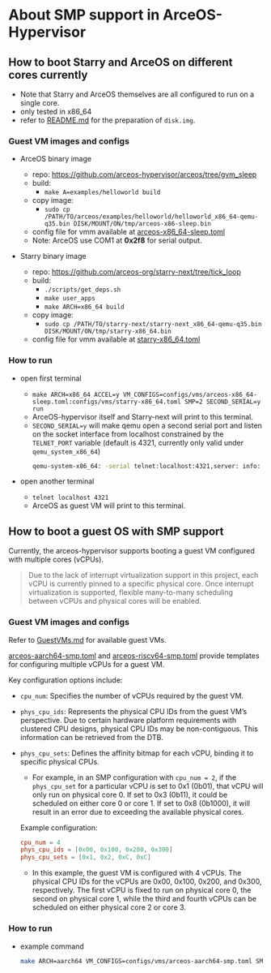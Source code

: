 # About SMP support in ArceOS-Hypervisor

## How to boot Starry and ArceOS on different cores currently

* Note that Starry and ArceOS themselves are all configured to run on a single core.
* only tested in x86_64
* refer to [README.md](../README.md) for the preparation of `disk.img`.

### Guest VM images and configs

* ArceOS binary image
    * repo: https://github.com/arceos-hypervisor/arceos/tree/gvm_sleep
    * build: 
        * `make A=examples/helloworld build`
    * copy image: 
        * `sudo cp /PATH/TO/arceos/examples/helloworld/helloworld_x86_64-qemu-q35.bin DISK/MOUNT/ON/tmp/arceos-x86-sleep.bin`
    * config file for vmm available at [arceos-x86_64-sleep.toml](../configs/vms/arceos-x86_64-sleep.toml)
    * Note: ArceOS use COM1 at **0x2f8** for serial output.

* Starry binary image
    * repo: https://github.com/arceos-org/starry-next/tree/tick_loop
    * build: 
        * `./scripts/get_deps.sh`
        * `make user_apps`
        * `make ARCH=x86_64 build`
    * copy image: 
        * `sudo cp /PATH/TO/starry-next/starry-next_x86_64-qemu-q35.bin DISK/MOUNT/ON/tmp/starry-x86_64.bin`
    * config file for vmm available at [starry-x86_64.toml](../configs/vms/starry-x86_64.toml)

### How to run

* open first terminal
    * `make ARCH=x86_64 ACCEL=y VM_CONFIGS=configs/vms/arceos-x86_64-sleep.toml:configs/vms/starry-x86_64.toml SMP=2 SECOND_SERIAL=y run`
    * ArceOS-hypervisor itself and Starry-next will print to this terminal.
    * `SECOND_SERIAL=y` will make qemu open a second serial port and listen on the socket interface from localhost constrained by the `TELNET_PORT` variable (default is 4321, currently only valid under `qemu_system_x86_64`)
        ```bash
        qemu-system-x86_64: -serial telnet:localhost:4321,server: info: QEMU waiting for connection on: disconnected:telnet:127.0.0.1:4321,server=on
        ```

* open another terminal
    * `telnet localhost 4321`
    * ArceOS as guest VM will print to this terminal.

## How to boot a guest OS with SMP support

Currently, the arceos-hypervisor supports booting a guest VM configured with multiple cores (vCPUs). 

> Due to the lack of interrupt virtualization support in this project, each vCPU is currently pinned to a specific physical core. 
> Once interrupt virtualization is supported, flexible many-to-many scheduling between vCPUs and physical cores will be enabled.

### Guest VM images and configs

Refer to [GuestVMs.md](./GuestVMs.md) for available guest VMs.

[arceos-aarch64-smp.toml](../configs/vms/arceos-aarch64-smp.toml) and [arceos-riscv64-smp.toml](../configs/vms/arceos-riscv64-smp.toml) provide templates for configuring multiple vCPUs for a guest VM. 

Key configuration options include:
* `cpu_num`: Specifies the number of vCPUs required by the guest VM.
* `phys_cpu_ids`: Represents the physical CPU IDs from the guest VM’s perspective. Due to certain hardware platform requirements with clustered CPU designs, physical CPU IDs may be non-contiguous. This information can be retrieved from the DTB.
* `phys_cpu_sets`: Defines the affinity bitmap for each vCPU, binding it to specific physical CPUs.
    * For example, in an SMP configuration with `cpu_num = 2`, if the `phys_cpu_set` for a particular vCPU is set to 0x1 (0b01), that vCPU will only run on physical core 0. If set to 0x3 (0b11), it could be scheduled on either core 0 or core 1. If set to 0x8 (0b1000), it will result in an error due to exceeding the available physical cores.

    Example configuration:

    ```toml
    cpu_num = 4
    phys_cpu_ids = [0x00, 0x100, 0x200, 0x300]
    phys_cpu_sets = [0x1, 0x2, 0xC, 0xC]
    ```
    * In this example, the guest VM is configured with 4 vCPUs. The physical CPU IDs for the vCPUs are 0x00, 0x100, 0x200, and 0x300, respectively. The first vCPU is fixed to run on physical core 0, the second on physical core 1, while the third and fourth vCPUs can be scheduled on either physical core 2 or core 3.

### How to run

* example command

    ```bash
    make ARCH=aarch64 VM_CONFIGS=configs/vms/arceos-aarch64-smp.toml SMP=2 run
    ```